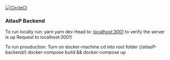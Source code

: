 [![CircleCI](https://circleci.com/gh/kadhirvelm/atlasP-backend.svg?style=svg&circle-token=c02f66caa31e6a0e254e72a2c51c62d81696dbbb)](https://circleci.com/gh/kadhirvelm/atlasP-backend)

### AtlasP Backend

To run locally run:
    yarn
    yarn dev
    Head to: [localhost:3001](https://localhost:3001) to verify the server is up
    Request to localhost:3001!

To run prouduction:
    Turn on docker-machine
    cd into root folder (/atlasP-backend/)
    docker-compose build && docker-compose up